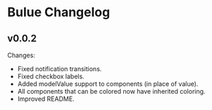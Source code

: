 # Bulue Changelog

## v0.0.2

Changes:

- Fixed notification transitions.
- Fixed checkbox labels.
- Added modelValue support to components (in place of value).
- All components that can be colored now have inherited coloring.
- Improved README.
